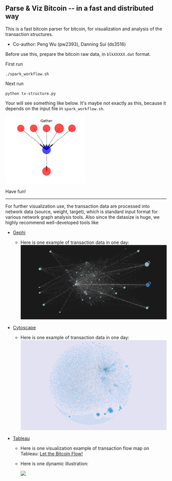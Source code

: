 ## Parse & Viz Bitcoin -- in a fast and distributed way

This is a fast bitcoin parser for bitcoin, for visualization and analysis of the transaction structures.

* Co-author: Peng Wu (pw2393), Danning Sui (ds3516)

Before use this, prepare the bitcoin raw data, in `blkXXXXX.dat` format.

First run
```
./spark_workflow.sh
```

Next run
```
python tx-structure.py
```

Your will see something like below. It's maybe not exactly as this, because it depends on the input file in `spark_workflow.sh`.

<img src="https://github.com/sui414/btc-parser-spark/blob/master/fig2-0.png" width="250">

Have fun!

-------
For further visualization use, the transaction data are processed into network data (source, weight, target), which is standard input format for various network graph analysis tools. Also since the datasize is huge, we highly recommend well-developed tools like 
  * [Gephi](https://gephi.org)
    + Here is one example of transaction data in one day:
       <img src="https://github.com/sui414/btc-parser-spark/blob/master/gephi.png" width="500">

  * [Cytoscape](http://www.cytoscape.org)
    + Here is one example of transaction data in one day:
       <img src="https://github.com/sui414/btc-parser-spark/blob/master/cyto.png" width="500">

  * [Tableau](https://www.tableau.com/)
    + Here is one visualization example of transaction flow map on Tableau: [Let the Bitcoin Flow!](https://public.tableau.com/profile/danning.sui#!/vizhome/LetTheBitcoinFlow/LetTheBitcoinFlow)
    
    + Here is one dynamic illustration:
    
       <img src="https://github.com/sui414/btc-parser-spark/blob/master/flow.gif" width="500">

 
